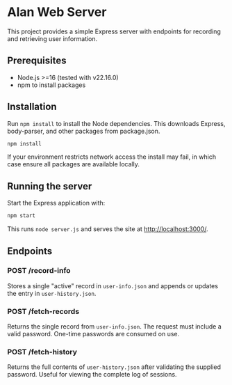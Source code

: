 # Alan Web Server

This project provides a simple Express server with endpoints for recording and retrieving user information.

## Prerequisites

- Node.js >=16 (tested with v22.16.0)
- npm to install packages

## Installation

Run `npm install` to install the Node dependencies. This downloads Express, body-parser, and other packages from package.json.

```bash
npm install
```

If your environment restricts network access the install may fail, in which case ensure all packages are available locally.

## Running the server

Start the Express application with:

```bash
npm start
```

This runs `node server.js` and serves the site at [http://localhost:3000/](http://localhost:3000/).

## Endpoints

### POST /record-info

Stores a single "active" record in `user-info.json` and appends or updates the entry in `user-history.json`.

### POST /fetch-records

Returns the single record from `user-info.json`. The request must include a valid password. One-time passwords are consumed on use.

### POST /fetch-history

Returns the full contents of `user-history.json` after validating the supplied password. Useful for viewing the complete log of sessions.
